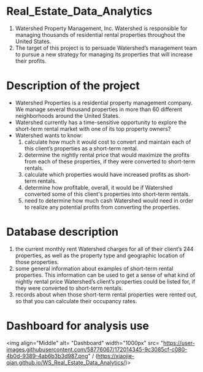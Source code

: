 # Real_Estate_Data_Analytics
1. Watershed Property Management, Inc. Watershed is responsible for managing thousands of residential rental properties throughout the United States. 
2. The target of this project is to persuade Watershed’s management team to pursue a new strategy for managing its properties that will increase their profits.

# Description of the project
- Watershed Properties is a residential property management company. We manage several thousand properties in more than 60 different neighborhoods around the United States.
- Watershed currently has a time-sensitive opportunity to explore the short-term rental market with one of its top property owners?
- Watershed wants to know: 
  1. calculate how much it would cost to convert and maintain each of this client’s properties as a short-term rental.
  2. determine the nightly rental price that would maximize the profits from each of these properties, if they were converted to short-term rentals.
  3. calculate which properties would have increased profits as short-term rentals.
  4. determine how profitable, overall, it would be if Watershed converted some of this client's properties into short-term rentals. 
  5. need to determine how much cash Watershed would need in order to realize any potential profits from converting the properties.

# Database description
1. the current monthly rent Watershed charges for all of their client’s 244 properties, as well as the property type and geographic location of those properties.
2. some general information about examples of short-term rental properties. This information can be used to get a sense of what kind of nightly rental price Watershed’s client’s properties could be listed for, if they were converted to short-term rentals.
3. records about when those short-term rental properties were rented out, so that you can calculate their occupancy rates.

# Dashboard for analysis use 

<img align="Middle" alt= "Dashboard" width="1000px" src= "https://user-images.githubusercontent.com/58776067/172014345-9c3085cf-c080-4b0d-9389-4ab6b3b3d987.png" / (https://xiaojie-qian.github.io/WS_Real_Estate_Data_Analytics/)> 
